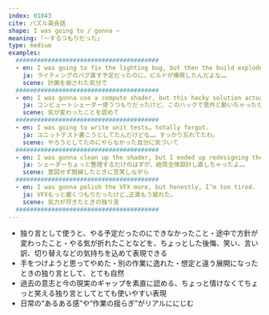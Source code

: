 ```yaml
---
index: 01043
cite: パズル英会話
shape: I was going to / gonna ~
meaning: ｢〜するつもりだった」
type: medium
examples:
  ########################################
  - en: I was going to fix the lighting bug, but then the build exploded.
    ja: ライティングのバグ直す予定だったのに、ビルドが爆発したんだよな…。
    scene: 計画を崩された気分で
  ########################################
  - en: I was gonna use a compute shader, but this hacky solution actually works.
    ja: コンピュートシェーダー使うつもりだったけど、このハックで意外と動いちゃったな。
    scene: 気が変わったことを認めて
  ########################################
  - en: I was going to write unit tests… totally forgot.
    ja: ユニットテスト書こうとしてたんだけどな…。すっかり忘れてたわ。
    scene: やろうとしてたのにやらなかった自分に気づいて
  ########################################
  - en: I was gonna clean up the shader, but I ended up redesigning the whole thing.
    ja: シェーダーちょっと整理するだけのはずが、結局全体設計し直しちゃったよ…。
    scene: 意図せず脱線したときに苦笑しながら
  ########################################
  - en: I was gonna polish the VFX more, but honestly, I’m too tired.
    ja: VFXもっと磨くつもりだったけど…正直もう疲れた。
    scene: 気力が尽きたときの独り言
  ########################################
---
```


- 独り言として使うと、やる予定だったのにできなかったこと・途中で方針が変わったこと・やる気が折れたことなどを、ちょっとした後悔、笑い、言い訳、切り替えなどの気持ちを込めて表現できる
- 手をつけようと思ってやめた・別の作業に逸れた・想定と違う展開になったときの独り言として、とても自然
- 過去の意志と今の現実のギャップを素直に認める、ちょっと情けなくてちょっと笑える独り言としてとても使いやすい表現
- 日常の“あるある感”や“作業の揺らぎ”がリアルににじむ
